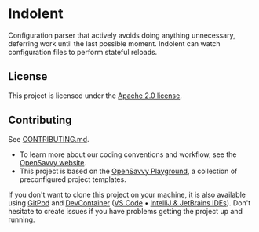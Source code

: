 # Indolent

Configuration parser that actively avoids doing anything unnecessary, deferring work until the last possible moment.
Indolent can watch configuration files to perform stateful reloads.

## License

This project is licensed under the [Apache 2.0 license](LICENSE).

## Contributing

See [CONTRIBUTING.md](CONTRIBUTING.md).
- To learn more about our coding conventions and workflow, see the [OpenSavvy website](https://opensavvy.dev/open-source/index.html).
- This project is based on the [OpenSavvy Playground](docs/playground/README.md), a collection of preconfigured project templates.

If you don't want to clone this project on your machine, it is also available using [GitPod](https://www.gitpod.io/) and [DevContainer](https://containers.dev/) ([VS Code](https://code.visualstudio.com/docs/devcontainers/containers) • [IntelliJ & JetBrains IDEs](https://www.jetbrains.com/help/idea/connect-to-devcontainer.html)). Don't hesitate to create issues if you have problems getting the project up and running.
